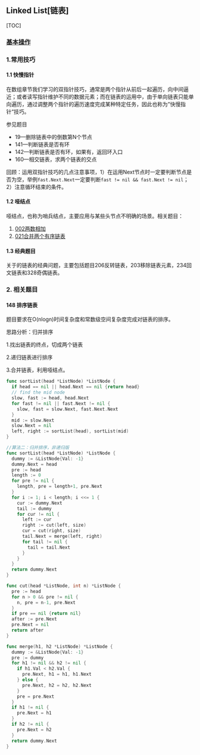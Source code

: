 ## Linked List[链表]

[TOC]

### [基本操作](linkedlist_basic.md)

### 1.常用技巧

#### 1.1 快慢指针

在数组章节我们学习的双指针技巧，通常是两个指针从前后一起遍历，向中间逼近；或者读写指针维护不同的数据元素；而在链表的运用中，由于单向链表只能单向遍历，通过调整两个指针的遍历速度完成某种特定任务，因此也称为”快慢指针“技巧。

参见题目

- 19—删除链表中的倒数第N个节点
- 141—判断链表是否有环
- 142—判断链表是否有环，如果有，返回环入口
- 160—相交链表，求两个链表的交点



回顾：运用双指针技巧的几点注意事项，1）在运用Next节点时一定要判断节点是否为空，举例`fast.Next.Next`一定要判断`fast != nil && fast.Next != nil`；2）注意循环结束的条件。



#### 1.2 哑结点

哑结点，也称为哨兵结点，主要应用与某些头节点不明确的场景。相关题目：

1. [002两数相加](002.md)
2. [021合并两个有序链表](021.md)





#### 1.3 经典题目

关于的链表的经典问题，主要包括题目206反转链表，203移除链表元素，234回文链表和328奇偶链表。





### 2. 相关题目

#### 148 排序链表

题目要求在O(nlogn)时间复杂度和常数级空间复杂度完成对链表的排序。

思路分析：归并排序

1.找出链表的终点，切成两个链表

2.递归链表进行排序

3.合并链表，利用哑结点。

```go
func sortList(head *ListNode) *ListNode {
  if head == nil || head.Next == nil {return head}
  // find the mid node
  slow, fast := head, head.Next
  for fast != nil || fast.Next != nil {
    slow, fast = slow.Next, fast.Next.Next
  }
  mid := slow.Next
  slow.Next = nil
  left, right := sortList(head), sortList(mid)
}

//算法二：归并排序，非递归版
func sortList(head *ListNode) *ListNode {
  dummy := &ListNode{Val: -1}
  dummy.Next = head
  pre := head
  length := 0
  for pre != nil {
    length, pre = length+1, pre.Next
  }
  for i := 1; i < length; i <<= 1 {
    cur := dummy.Next
    tail := dummy
    for cur != nil {
      left := cur
      right := cut(left, size)
      cur = cut(right, size)
      tail.Next = merge(left, right)
      for tail != nil {
        tail = tail.Next
      }
    }
  }
  return dummy.Next
}

func cut(head *ListNode, int n) *ListNode {
  pre := head
  for n > 0 && pre != nil {
    n, pre = n-1, pre.Next
  }
  if pre == nil {return nil}
  after := pre.Next
  pre.Next = nil
  return after
}

func merge(h1, h2 *ListNode) *ListNode {
  dummy := &ListNode{Val: -1}
  pre := dummy
  for h1 != nil && h2 != nil {
    if h1.Val < h2.Val {
      pre.Next, h1 = h1, h1.Next
    } else {
      pre.Next, h2 = h2, h2.Next
    }
    pre = pre.Next
  }
  if h1 != nil {
    pre.Next = h1
  }
  if h2 != nil {
    pre.Next = h2
  }
  return dummy.Next
}
```





